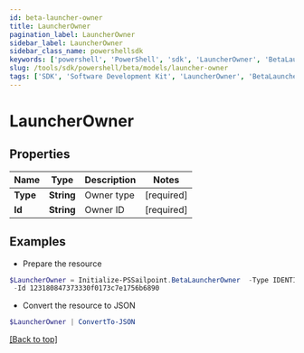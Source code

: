 ```yaml
---
id: beta-launcher-owner
title: LauncherOwner
pagination_label: LauncherOwner
sidebar_label: LauncherOwner
sidebar_class_name: powershellsdk
keywords: ['powershell', 'PowerShell', 'sdk', 'LauncherOwner', 'BetaLauncherOwner'] 
slug: /tools/sdk/powershell/beta/models/launcher-owner
tags: ['SDK', 'Software Development Kit', 'LauncherOwner', 'BetaLauncherOwner']
---
```



# LauncherOwner

## Properties

Name | Type | Description | Notes
------------ | ------------- | ------------- | -------------
**Type** |  **String** | Owner type | [required]
**Id** |  **String** | Owner ID | [required]

## Examples

- Prepare the resource
```powershell
$LauncherOwner = Initialize-PSSailpoint.BetaLauncherOwner  -Type IDENTITY `
 -Id 123180847373330f0173c7e1756b6890
```

- Convert the resource to JSON
```powershell
$LauncherOwner | ConvertTo-JSON
```


[[Back to top]](#) 


